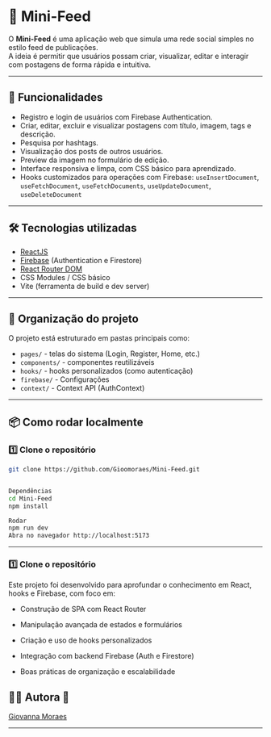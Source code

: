 # 📌 Mini-Feed

O **Mini-Feed** é uma aplicação web que simula uma rede social simples no estilo feed de publicações.  
A ideia é permitir que usuários possam criar, visualizar, editar e interagir com postagens de forma rápida e intuitiva.

---

## 🚀 Funcionalidades

- Registro e login de usuários com Firebase Authentication. 
- Criar, editar, excluir e visualizar postagens com título, imagem, tags e descrição. 
- Pesquisa por hashtags. 
- Visualização dos posts de outros usuários. 
- Preview da imagem no formulário de edição.  
- Interface responsiva e limpa, com CSS básico para aprendizado. 
- Hooks customizados para operações com Firebase: `useInsertDocument`, `useFetchDocument`, `useFetchDocuments`, `useUpdateDocument`, `useDeleteDocument`

---

## 🛠 Tecnologias utilizadas

- [ReactJS](https://reactjs.org/)  
- [Firebase](https://firebase.google.com/) (Authentication e Firestore)  
- [React Router DOM](https://reactrouter.com/en/main)  
- CSS Modules / CSS básico  
- Vite (ferramenta de build e dev server)

---

## 📁 Organização do projeto

O projeto está estruturado em pastas principais como:

- `pages/` - telas do sistema (Login, Register, Home, etc.)
- `components/` - componentes reutilizáveis
- `hooks/` - hooks personalizados (como autenticação)
- `firebase/` - Configurações 
- `context/` - Context API (AuthContext)

---

## 📦 Como rodar localmente

### 1️⃣ Clone o repositório  
```bash
git clone https://github.com/Gioomoraes/Mini-Feed.git


Dependências
cd Mini-Feed
npm install

Rodar
npm run dev
Abra no navegador http://localhost:5173
```

---
### 1️⃣ Clone o repositório
Este projeto foi desenvolvido para aprofundar o conhecimento em React, hooks e Firebase, com foco em:

- Construção de SPA com React Router

- Manipulação avançada de estados e formulários

- Criação e uso de hooks personalizados

- Integração com backend Firebase (Auth e Firestore)

- Boas práticas de organização e escalabilidade


## 👩‍💻 Autora 💜

[Giovanna Moraes](https://github.com/Gioomoraes)

---

